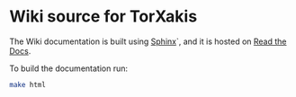 Wiki source for TorXakis
========================

The Wiki documentation is built
using [Sphinx](http://www.sphinx-doc.org/en/stable/)`, and it is hosted
on [Read the Docs](http://readthedocs.io>).

To build the documentation run:

```sh
make html
```
